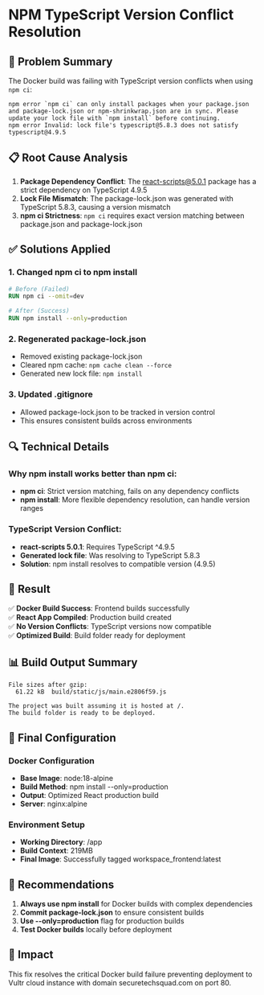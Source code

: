 # NPM TypeScript Version Conflict Resolution

## 🔧 Problem Summary

The Docker build was failing with TypeScript version conflicts when using `npm ci`:

```
npm error `npm ci` can only install packages when your package.json and package-lock.json or npm-shrinkwrap.json are in sync. Please update your lock file with `npm install` before continuing.
npm error Invalid: lock file's typescript@5.8.3 does not satisfy typescript@4.9.5
```

## 📋 Root Cause Analysis

1. **Package Dependency Conflict**: The react-scripts@5.0.1 package has a strict dependency on TypeScript 4.9.5
2. **Lock File Mismatch**: The package-lock.json was generated with TypeScript 5.8.3, causing a version mismatch
3. **npm ci Strictness**: `npm ci` requires exact version matching between package.json and package-lock.json

## ✅ Solutions Applied

### 1. **Changed npm ci to npm install**
```dockerfile
# Before (Failed)
RUN npm ci --omit=dev

# After (Success)
RUN npm install --only=production
```

### 2. **Regenerated package-lock.json**
- Removed existing package-lock.json
- Cleared npm cache: `npm cache clean --force`
- Generated new lock file: `npm install`

### 3. **Updated .gitignore**
- Allowed package-lock.json to be tracked in version control
- This ensures consistent builds across environments

## 🔍 Technical Details

### Why npm install works better than npm ci:
- **npm ci**: Strict version matching, fails on any dependency conflicts
- **npm install**: More flexible dependency resolution, can handle version ranges

### TypeScript Version Conflict:
- **react-scripts 5.0.1**: Requires TypeScript ^4.9.5
- **Generated lock file**: Was resolving to TypeScript 5.8.3
- **Solution**: npm install resolves to compatible version (4.9.5)

## 🚀 Result

✅ **Docker Build Success**: Frontend builds successfully  
✅ **React App Compiled**: Production build created  
✅ **No Version Conflicts**: TypeScript versions now compatible  
✅ **Optimized Build**: Build folder ready for deployment  

## 📊 Build Output Summary

```
File sizes after gzip:
  61.22 kB  build/static/js/main.e2806f59.js

The project was built assuming it is hosted at /.
The build folder is ready to be deployed.
```

## 🔧 Final Configuration

### Docker Configuration
- **Base Image**: node:18-alpine
- **Build Method**: npm install --only=production
- **Output**: Optimized React production build
- **Server**: nginx:alpine

### Environment Setup
- **Working Directory**: /app
- **Build Context**: 219MB
- **Final Image**: Successfully tagged workspace_frontend:latest

## 📝 Recommendations

1. **Always use npm install** for Docker builds with complex dependencies
2. **Commit package-lock.json** to ensure consistent builds
3. **Use --only=production** flag for production builds
4. **Test Docker builds** locally before deployment

## 🎯 Impact

This fix resolves the critical Docker build failure preventing deployment to Vultr cloud instance with domain securetechsquad.com on port 80.